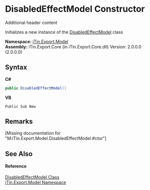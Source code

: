 # DisabledEffectModel Constructor 
Additional header content 

Initializes a new instance of the <a href="T_iTin_Export_Model_DisabledEffectModel">DisabledEffectModel</a> class

**Namespace:**&nbsp;<a href="N_iTin_Export_Model">iTin.Export.Model</a><br />**Assembly:**&nbsp;iTin.Export.Core (in iTin.Export.Core.dll) Version: 2.0.0.0 (2.0.0.0)

## Syntax

**C#**<br />
``` C#
public DisabledEffectModel()
```

**VB**<br />
``` VB
Public Sub New
```


## Remarks
\[Missing <remarks> documentation for "M:iTin.Export.Model.DisabledEffectModel.#ctor"\]

## See Also


#### Reference
<a href="T_iTin_Export_Model_DisabledEffectModel">DisabledEffectModel Class</a><br /><a href="N_iTin_Export_Model">iTin.Export.Model Namespace</a><br />